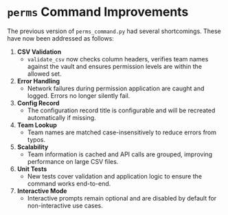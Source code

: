 # `perms` Command Improvements

The previous version of `perms_command.py` had several shortcomings. These have now been addressed as follows:

1. **CSV Validation**
   - `validate_csv` now checks column headers, verifies team names against the vault and ensures permission levels are within the allowed set.
2. **Error Handling**
   - Network failures during permission application are caught and logged. Errors no longer silently fail.
3. **Config Record**
   - The configuration record title is configurable and will be recreated automatically if missing.
4. **Team Lookup**
   - Team names are matched case-insensitively to reduce errors from typos.
5. **Scalability**
   - Team information is cached and API calls are grouped, improving performance on large CSV files.
6. **Unit Tests**
   - New tests cover validation and application logic to ensure the command works end-to-end.
7. **Interactive Mode**
   - Interactive prompts remain optional and are disabled by default for non-interactive use cases.
